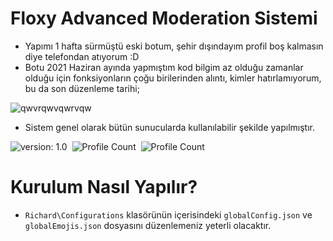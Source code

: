 # Floxy Advanced Moderation Sistemi

- Yapımı 1 hafta sürmüştü eski botum, şehir dışındayım profil boş kalmasın diye telefondan atıyorum :D
- Botu 2021 Haziran ayında yapmıştım kod bilgim az olduğu zamanlar olduğu için fonksiyonların çoğu birilerinden alıntı, kimler hatırlamıyorum, bu da son düzenleme tarihi;

![qwvrqwvqwrvqw](https://user-images.githubusercontent.com/97298322/151422001-67cbc9bf-a20b-4563-902e-94c1ea40a28c.PNG)
- Sistem genel olarak bütün sunucularda kullanılabilir şekilde yapılmıştır.

![version: 1.0](https://img.shields.io/badge/Version-1.0-informational&color=yellow)&nbsp;
![Profile Count](https://komarev.com/ghpvc/?username=richardsistemler&color=blue)&nbsp;
![Profile Count](https://komarev.com/ghpvc/?username=richard-advanced-moderation&label=Project%20visits&color=blueviolet)&nbsp;

# Kurulum Nasıl Yapılır?
- `Richard\Configurations` klasörünün içerisindeki `globalConfig.json` ve `globalEmojis.json` dosyasını düzenlemeniz yeterli olacaktır.
